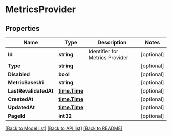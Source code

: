 # MetricsProvider

## Properties
Name | Type | Description | Notes
------------ | ------------- | ------------- | -------------
**Id** | **string** | Identifier for Metrics Provider | [optional] 
**Type** | **string** |  | [optional] 
**Disabled** | **bool** |  | [optional] 
**MetricBaseUri** | **string** |  | [optional] 
**LastRevalidatedAt** | [**time.Time**](time.Time.md) |  | [optional] 
**CreatedAt** | [**time.Time**](time.Time.md) |  | [optional] 
**UpdatedAt** | [**time.Time**](time.Time.md) |  | [optional] 
**PageId** | **int32** |  | [optional] 

[[Back to Model list]](../README.md#documentation-for-models) [[Back to API list]](../README.md#documentation-for-api-endpoints) [[Back to README]](../README.md)


